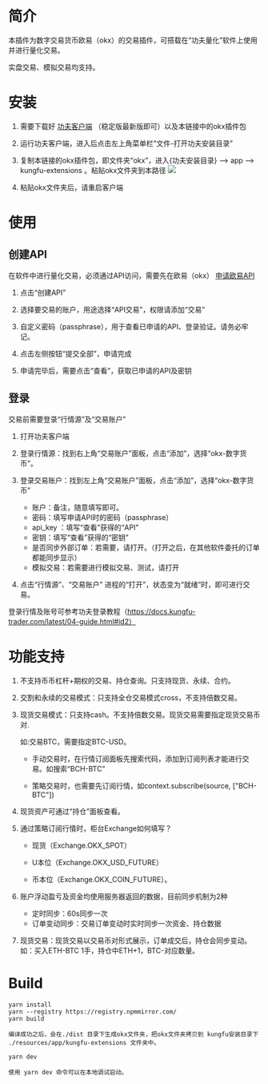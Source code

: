 # 简介

本插件为数字交易货币欧易（okx）的交易插件，可搭载在“功夫量化”软件上使用并进行量化交易。

实盘交易、模拟交易均支持。

# 安装

1. 需要下载好 <a href="https://releases.kungfu-trader.com" title="超链接title">功夫客户端</a> （稳定版最新版即可）以及本链接中的okx插件包

2. 运行功夫客户端，进入后点击左上角菜单栏“文件-打开功夫安装目录”

3. 复制本链接的okx插件包，即文件夹“okx”，进入{功夫安装目录} --> app --> kungfu-extensions 。粘贴okx文件夹到本路径
![](https://markdown.liuchengtu.com/work/uploads/upload_54fb5a2d6053cc5855cdde6ba4a52117.png)

4. 粘贴okx文件夹后，请重启客户端


# 使用

## 创建API

在软件中进行量化交易，必须通过API访问，需要先在欧易（okx） <a href="https://www.okx.com/zh-hans/okx-api" title="超链接title">申请欧易API</a> 

1. 点击“创建API”

2. 选择要交易的账户，用途选择“API交易”，权限请添加“交易”

3. 自定义密码（passphrase），用于查看已申请的API、登录验证。请务必牢记。

4. 点击左侧按钮“提交全部”，申请完成

5. 申请完毕后，需要点击“查看”，获取已申请的API及密钥

## 登录

交易前需要登录“行情源”及“交易账户”

1. 打开功夫客户端

2. 登录行情源：找到右上角“交易账户”面板，点击“添加”，选择“okx-数字货币”。
 
3. 登录交易账户：找到左上角“交易账户”面板，点击“添加”，选择“okx-数字货币”
    - 账户：备注，随意填写即可。
    - 密码：填写申请API时的密码（passphrase）
    - api_key ：填写“查看”获得的“API”
    - 密钥：填写“查看”获得的“密钥”
    - 是否同步外部订单：若需要，请打开。（打开之后，在其他软件委托的订单都能同步显示）
    - 模拟交易：若需要进行模拟交易、测试，请打开

4. 点击“行情源”、“交易账户” 进程的“打开”，状态变为“就绪”时，即可进行交易。

登录行情及账号可参考功夫登录教程（https://docs.kungfu-trader.com/latest/04-guide.html#id2）

# 功能支持

1. 不支持币币杠杆+期权的交易、持仓查询。只支持现货、永续、合约。

2. 交割和永续的交易模式：只支持全仓交易模式cross，不支持倍数交易。

3. 现货交易模式：只支持cash。不支持倍数交易。现货交易需要指定现货交易币对.

    如:交易BTC，需要指定BTC-USD。

    - 手动交易时，在行情订阅面板先搜索代码，添加到订阅列表才能进行交易。如搜索“BCH-BTC"

    - 策略交易时，也需要先订阅行情，如context.subscribe(source, ["BCH-BTC"])

4. 现货资产可通过“持仓”面板查看。

5. 通过策略订阅行情时，柜台Exchange如何填写？
    - 现货（Exchange.OKX_SPOT）
    
    - U本位（Exchange.OKX_USD_FUTURE）
    
    - 币本位（Exchange.OKX_COIN_FUTURE）。

6. 账户浮动盈亏及资金均使用服务器返回的数据，目前同步机制为2种
    - 定时同步：60s同步一次
    - 订单变动同步：交易订单变动时实时同步一次资金、持仓数据


7. 现货交易：现货交易以交易币对形式展示，订单成交后，持仓会同步变动。
    如：买入ETH-BTC 1手，持仓中ETH+1，BTC-对应数量。


# Build
```
yarn install
yarn --registry https://registry.npmmirror.com/
yarn build

编译成功之后，会在./dist 目录下生成okx文件夹，把okx文件夹拷贝到 kungfu安装目录下 ./resources/app/kungfu-extensions 文件夹中。

yarn dev

使用 yarn dev 命令可以在本地调试启动。
```